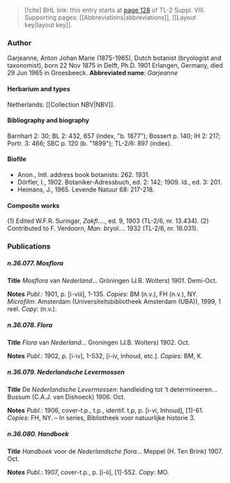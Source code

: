 > [!cite] BHL link: this entry starts at [page 128](https://www.biodiversitylibrary.org/page/33258606) of TL-2 Suppl. VIII.
> Supporting pages: [[Abbreviations|abbreviations]], [[Layout key|layout key]].

### Author

Garjeanne, Anton Johan Marie (1875-1965), Dutch botanist (bryologist and taxonomist), born 22 Nov 1875 in Delft, Ph.D. 1901 Erlangen, Germany, died 29 Jun 1965 in Groesbeeck. 
**Abbreviated name**: *Garjeanne*

#### Herbarium and types

Netherlands: [[Collection NBV|NBV]].

#### Bibliography and biography

Barnhart 2: 30; BL 2: 432, 657 (index, "b. 1877"); Bossert p. 140; IH 2: 217; Portr. 3: 466; SBC p. 120 (b. "1899"); TL-2/6: 897 (index).

#### Biofile

- Anon., Intl. address book botanists: 262. 1931.
- Dörfler, I., 1902. Botaniker-Adressbuch, ed. 2: 142; 1909. Id., ed. 3: 201.
- Heimans, J., 1965. Levende Natuur 68: 217-218.

#### Composite works

(1) Edited W.F.R. Suringar, *Zakfl*...., ed. 9, 1903 (TL-2/6, nr. 13.434).
(2) Contributed to F. Verdoorn, *Man. bryol.*... 1932 (TL-2/6, nr. 16.031).

### Publications

##### n.36.077. Mosflora

**Title**
*Mosflora* van *Nederland*... Gröningen (J.B. Wolters) 1901. Demi-Oct.

**Notes**
*Publ*.: 1901, p. \[i-viii\], 1-135. *Copies*: BM (n.v.), FH (n.v.), NY. *Microfilm*: Amsterdam (Universiteitsbibliotheek Amsterdam (UBA)), 1999, 1 reel. *Copy*: (n.v.).

##### n.36.078. Flora

**Title**
*Flora* van *Nederland*... Groningen (J.B. Wolters) 1902. Oct.

**Notes**
*Publ*.: 1902, p. \[i-iv\], 1-532, \[i-iv, Inhoud, etc.\]. *Copies*: BM, K.

##### n.36.079. Nederlandsche Levermossen

**Title**
De *Nederlandsche Levermossen*: handleiding tot 't determineeren... Bussum (C.A.J. van Dishoeck) 1906. Oct.

**Notes**
*Publ*.: 1906, cover-t.p., t.p., identif. t.p, p. \[i-vi, Inhoud\], \[1\]-61. *Copies*: FH, NY. – In series, Bibliotheek voor natuurlijke historie 3.

##### n.36.080. Handboek

**Title**
*Handboek* voor de *Nederlandsche flora*... Meppel (H. Ten Brink) 1907. Oct.

**Notes**
*Publ*.: 1907, cover-t.p., p. \[i-ii\], \[1\]-552. *Copy*: MO.

